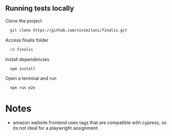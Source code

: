## Running tests locally

Clone the project

```bash
  git clone https://github.com/vinimilani/finalis.git
```

Access finalis folder

```bash
  cd finalis
```

Install dependencies

```bash
  npm install
```

Open a terminal and run

```bash
  npm run e2e
```


# Notes
- amazon website frontend uses tags that are compatible with cypress, so its not ideal for a playwright assignment. 
